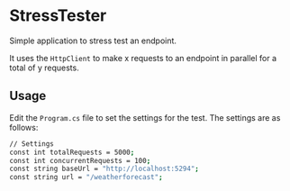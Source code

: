# StressTester

Simple application to stress test an endpoint.

It uses the `HttpClient` to make x requests to an endpoint in parallel for a total of y requests.

## Usage

Edit the `Program.cs` file to set the settings for the test. The settings are as follows:

```bash
// Settings
const int totalRequests = 5000;
const int concurrentRequests = 100;
const string baseUrl = "http://localhost:5294";
const string url = "/weatherforecast";
```
